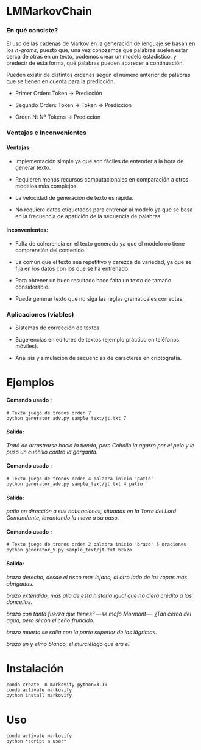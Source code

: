 # LMMarkovChain

### En qué consiste?

El uso de las cadenas de Markov en la generación de lenguaje se basan en los *n-grams*, puesto que, una vez conozemos que palabras suelen estar cerca de otras en un texto, podemos crear un modelo estadístico, y predecir de esta forma, qué palabras pueden aparecer a continuación.

Pueden existir de distintos órdenes según el número anterior de palabras que se tienen en cuenta para la predicción.

- Primer Orden: Token -> Predicción 

- Segundo Orden: Token -> Token -> Predicción

- Orden N: Nº Tokens -> Predicción


### Ventajas e Inconvenientes

#### Ventajas:

- Implementación simple ya que son fáciles de entender a la hora de generar texto.

- Requieren menos recursos computacionales en comparación a otros modelos más complejos.

- La velocidad de generación de texto es rápida.

- No requiere datos etiquetados para entrenar al modelo ya que se basa en la frecuencia  de aparición de la secuencia de palabras 

#### Inconvenientes:

- Falta de coherencia en el texto generado ya que el modelo no tiene comprensión del contenido.

- Es común que el texto sea repetitivo y carezca de variedad, ya que se fija en los datos con los que se ha entrenado.

- Para obtener un buen resultado hace falta un texto de tamaño considerable.

- Puede generar texto que no siga las reglas gramaticales correctas.

### Aplicaciones (viables)

- Sistemas de corrección de textos.

- Sugerencias en editores de textos (ejemplo práctico en teléfonos móviles).

- Análisis y simulación de secuencias de caracteres en criptografía.

# Ejemplos

#### Comando usado :

```console
# Texto juego de tronos orden 7
python generator_adv.py sample_text/jt.txt 7
```

#### Salida:

*Trató de arrastrarse hacia la tienda, pero Cohollo la agarró por el pelo y le puso un cuchillo contra la garganta.*

#### Comando usado :

```console
# Texto juego de tronos orden 4 palabra inicio 'patio'
python generator_adv.py sample_text/jt.txt 4 patio
```

#### Salida:

*patio en dirección a sus habitaciones, situadas en la Torre del Lord Comandante, levantando la nieve a su paso.*

#### Comando usado :

```console
# Texto juego de tronos orden 2 palabra inicio 'brazo' 5 oraciones
python generator_5.py sample_text/jt.txt brazo
```

#### Salida:

*brazo derecho, desde el risco más lejano, al otro lado de las ropas más abrigadas.*

*brazo extendido, más allá de esta historia igual que no diera crédito a las doncellas.*

*brazo con tanta fuerza que tienes? —se mofó Mormont—. ¿Tan cerca del agua, pero sí con el ceño fruncido.*

*brazo muerto se salía con la parte superior de las lágrimas.*

*brazo un y elmo blanco, el murciélago que era él.*

# Instalación

```console
conda create -n markovify python=3.10
conda activate markovify
python install markovify
```

# Uso

```console
conda activate markovify
python *script a usar*
```
